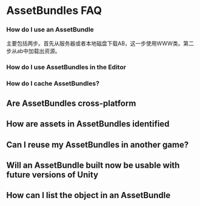 # AssetBundles FAQ

### How do I use an AssetBundle

主要包括两步。首先从服务器或者本地磁盘下载AB，这一步使用WWW类。第二步从ab中加载出资源。

### How do I use AssetBundles in the Editor

### How do I cache AssetBundles?

## Are AssetBundles cross-platform

## How are assets in AssetBundles identified

## Can I reuse my AssetBundles in another game?

## Will an AssetBundle built now be usable with future versions of Unity

## How can I list the object in an AssetBundle
